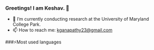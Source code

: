 ### Greetings! I am Keshav. 👋
- 🔭 I’m currently conducting research at the University of Maryland College Park.
- 📫 How to reach me: <a href="mailto:kganapathy23@gmail.com">kganapathy23@gmail.com</a>

###⚡Most used languages

<!--
**keshavganapathy/keshavganapathy** is a ✨ _special_ ✨ repository because its `README.md` (this file) appears on your GitHub profile.

Here are some ideas to get you started:

- 🔭 I’m currently working on ...
- 🌱 I’m currently learning ...
- 👯 I’m looking to collaborate on ...
- 🤔 I’m looking for help with ...
- 💬 Ask me about ...
- 📫 How to reach me: ...
- 😄 Pronouns: ...
- ⚡ Fun fact: ...
-->
